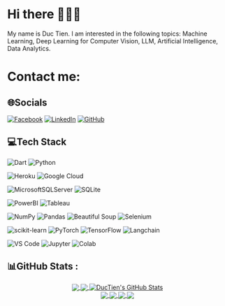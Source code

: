 # Hi there 👋👋👋
My name is Duc Tien. I am interested in the following topics: Machine Learning, Deep Learning for Computer Vision, LLM, Artificial Intelligence, Data Analytics.<br>

# Contact me:

## 🌐Socials
[![Facebook](https://img.shields.io/badge/Facebook-%231877F2.svg?logo=Facebook&logoColor=white)](https://www.facebook.com/LeVanDucTien77/) [![LinkedIn](https://img.shields.io/badge/LinkedIn-%230077B5.svg?logo=linkedin&logoColor=white)](https://www.linkedin.com/in/đức-tiến-2301a1283/) [![GitHub](https://img.shields.io/badge/Git-hub-white)](https://github.com/GinnTers)

## 💻Tech Stack
![Dart](https://img.shields.io/badge/dart-%230175C2.svg?style=plastic&logo=dart&logoColor=white) ![Python](https://img.shields.io/badge/python-3670A0?style=plastic&logo=python&logoColor=ffdd54) 

![Heroku](https://img.shields.io/badge/heroku-%23430098.svg?style=plastic&logo=heroku&logoColor=white) ![Google Cloud](https://img.shields.io/badge/Google%20Cloud-%234285F4.svg?style=plastic&logo=google-cloud&logoColor=white)

![MicrosoftSQLServer](https://img.shields.io/badge/Microsoft%20SQL%20Sever-CC2927?style=plastic&logo=microsoft%20sql%20server&logoColor=white) ![SQLite](https://img.shields.io/badge/sqlite-%2307405e.svg?style=plastic&logo=sqlite&logoColor=white)

![PowerBI](https://img.shields.io/badge/PowerBI-FFD700?style=plastic) ![Tableau](https://img.shields.io/badge/Tableau-blue?style=plastic)

![NumPy](https://img.shields.io/badge/numpy-%23013243.svg?style=plastic&logo=numpy&logoColor=white) ![Pandas](https://img.shields.io/badge/pandas-%23150458.svg?style=plastic&logo=pandas&logoColor=white) ![Beautiful Soup](https://img.shields.io/badge/Beautifulsoup-lightgray?style=plastic) ![Selenium](https://img.shields.io/badge/-selenium-CB02A?style=plastic&logo=selenium&logoColor=white)

![scikit-learn](https://img.shields.io/badge/scikit--learn-%23F7931E.svg?style=plastic&logo=scikit-learn&logoColor=white) ![PyTorch](https://img.shields.io/badge/PyTorch-%23EE4C2C.svg?style=plastic&logo=PyTorch&logoColor=white) ![TensorFlow](https://img.shields.io/badge/TensorFlow-%23FF6F00.svg?style=plastic&logo=TensorFlow&logoColor=white) ![Langchain](https://img.shields.io/badge/lang--chain-00CED1?style=plastic)


![VS Code](https://img.shields.io/badge/Visual_Studio_Code-blue?style=plastic) ![Jupyter](https://img.shields.io/badge/Jupyter-orange?style=plastic) ![Colab](https://img.shields.io/badge/Colab-lightgray?style=plastic)

## 📊GitHub Stats :

<p align="center">
<a href="https://github.com/GinnTers">
  <img align="center" src="https://github-readme-stats.vercel.app/api?username=GinnTers&theme=merko&hide_border=false&include_all_commits=false&count_private=false&rank_icon=github&hide=prs&show_icons=true&line_height=24"/>
</a>

<a href="https://github.com/GinnTers">
  <img align="center" src="https://github-readme-stats.vercel.app/api/top-langs/?username=GinnTers&theme=merko&hide_border=false&include_all_commits=false&count_private=false&layout=compact&line_height=27"/>
</a>

<a href="https://github.com/GinnTers">
  <img align="center" src="https://github-readme-streak-stats.herokuapp.com/?user=GinnTers&theme=merko&hide_border=false" alt="DucTien's GitHub Stats" />
</a>

<br>
<a href="https://github.com/GinnTers/Aspect-sentiment-review-classifier">
  <!-- Change the `github-readme-stats.anuraghazra1.vercel.app` to `github-readme-stats.vercel.app`  -->
  <img align="center" src="https://github-readme-stats.anuraghazra1.vercel.app/api/pin/?username=GinnTers&repo=Aspect-sentiment-review-classifier&theme=radical" />
</a>    
<a href="https://github.com/GinnTers/Smart-enrollment-AI-chatbot-visualization">
  <!-- Change the `github-readme-stats.anuraghazra1.vercel.app` to `github-readme-stats.vercel.app`  -->
  <img align="center" src="https://github-readme-stats.anuraghazra1.vercel.app/api/pin/?username=GinnTers&repo=Smart-enrollment-AI-chatbot-visualization&theme=merko"/>
</a>

<a href="https://github.com/GinnTers/Realtime-object-detection-warning">
  <!-- Change the `github-readme-stats.anuraghazra1.vercel.app` to `github-readme-stats.vercel.app`  -->
  <img align="center" src="https://github-readme-stats.anuraghazra1.vercel.app/api/pin/?username=GinnTers&repo=Realtime-object-detection-warning&theme=gruvbox" />
</a>    
<a href="https://github.com/GinnTers/DataGotTalent2024-Movies-Analysis">
  <!-- Change the `github-readme-stats.anuraghazra1.vercel.app` to `github-readme-stats.vercel.app`  -->
  <img align="center" src="https://github-readme-stats.anuraghazra1.vercel.app/api/pin/?username=GinnTers&repo=DataGotTalent2024-Movies-Analysis&theme=cobalt"/>
</a>
</p>
